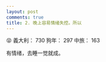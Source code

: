 ```yaml
---
layout: post
comments: true
title: 2. 晚上容易情绪失控。所以
---
```


:stuck_out_tongue_closed_eyes: 義大利： 730 狗年： 297 中旅： 163


有情绪，去睡一觉就成。
